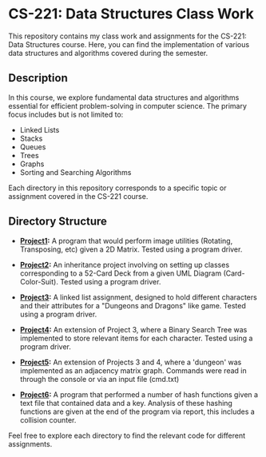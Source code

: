 # CS-221: Data Structures Class Work

This repository contains my class work and assignments for the CS-221: Data Structures course. Here, you can find the implementation of various data structures and algorithms covered during the semester.

## Description

In this course, we explore fundamental data structures and algorithms essential for efficient problem-solving in computer science. The primary focus includes but is not limited to:

- Linked Lists
- Stacks
- Queues
- Trees
- Graphs
- Sorting and Searching Algorithms

Each directory in this repository corresponds to a specific topic or assignment covered in the CS-221 course.

## Directory Structure

- **[Project1](Project1):** A program that would perform image utilities (Rotating, Transposing, etc) given a 2D Matrix. Tested using a program driver.

- **[Project2](Project2):** An inheritance project involving on setting up classes corresponding to a 52-Card Deck from a given UML Diagram (Card-Color-Suit). Tested using a program driver.

- **[Project3](Project3):** A linked list assignment, designed to hold different characters and their attributes for a "Dungeons and Dragons" like game. Tested using a program driver.

- **[Project4](Project4):** An extension of Project 3, where a Binary Search Tree was implemented to store relevant items for each character. Tested using a program driver.

- **[Project5](Project5):** An extension of Projects 3 and 4, where a 'dungeon' was implemented as an adjacency matrix graph. Commands were read in through the console or via an input file (cmd.txt)

- **[Project6](Project6):** A program that performed a number of hash functions given a text file that contained data and a key. Analysis of these hashing functions are given at the end of the program via report, this includes a collision counter.

Feel free to explore each directory to find the relevant code for different assignments.
